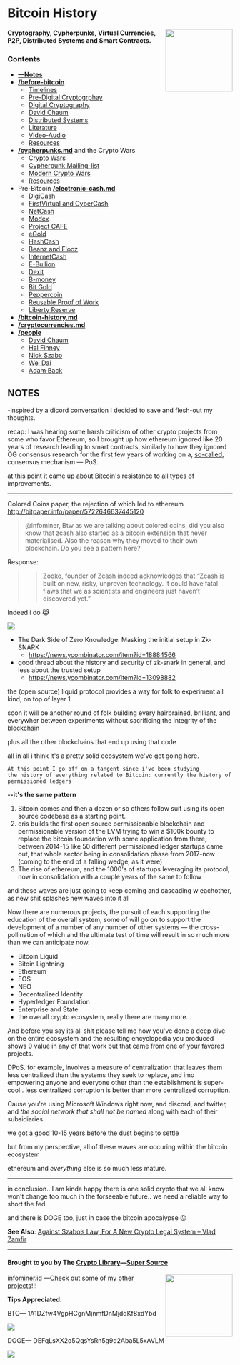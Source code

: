 # Bitcoin History
<a href="https://infominer.id"><img src="https://raw.githubusercontent.com/infominer33/infominer33.github.io/master/infominer.png" align="right" width="150" height="140"></a>
**Cryptography, Cypherpunks, Virtual Currencies, P2P, Distributed Systems and Smart Contracts.**


### Contents

* [**—Notes**](#Notes)
* [**/before-bitcoin**](#before-bitcoin)
  * [Timelines](https://github.com/infominer33/bitcoin-history/tree/master/before-bitcoin/#timelines-)
  * [Pre-Digital Cryptogrphay](https://github.com/infominer33/bitcoin-history/tree/master/before-bitcoin/#pre-digital-cryptography-)
  * [Digital Cryptography](https://github.com/infominer33/bitcoin-history/tree/master/before-bitcoin/#digital-cryptography-)
  * [David Chaum](https://github.com/infominer33/bitcoin-history/tree/master/before-bitcoin/#David-Chaum-)
  * [Distributed Systems](https://github.com/infominer33/bitcoin-history/tree/master/before-bitcoin/#distributed-systems-)
  * [Literature](https://github.com/infominer33/bitcoin-history/tree/master/before-bitcoin/#Literature-)
  * [Video-Audio](https://github.com/infominer33/bitcoin-history/tree/master/before-bitcoin/#Video-Audio-)
  * [Resources](https://github.com/infominer33/bitcoin-history/tree/master/before-bitcoin/#Resources-)
* [**/cypherpunks.md**](https://github.com/infominer33/bitcoin-history/blob/master/before-bitcoin/cypherpunks.md) and the Crypto Wars
  * [Crypto Wars](https://github.com/infominer33/bitcoin-history/tree/master/before-bitcoin/cypherpunks.md#crypto-wars-)
  * [Cypherpunk Mailing-list](https://github.com/infominer33/bitcoin-history/tree/master/before-bitcoin/cypherpunks.md#cypherpunk-mailinglist-)
  * [Modern Crypto Wars](https://github.com/infominer33/bitcoin-history/tree/master/before-bitcoin/cypherpunks.md#modern-crypto-wars-)
  * [Resources](https://github.com/infominer33/bitcoin-history/tree/master/before-bitcoin/cypherpunks.md#resources-)
* Pre-Bitcoin [**/electronic-cash.md**](https://github.com/infominer33/bitcoin-history/tree/master/before-bitcoin/electronic-cash.md) 
  * [DigiCash](https://github.com/infominer33/bitcoin-history/tree/master/before-bitcoin/electronic-cash.md#digicash-)
  * [FirstVirtual and CyberCash](https://github.com/infominer33/bitcoin-history/tree/master/before-bitcoin/electronic-cash.md#FirstVirtual-and-CyberCash-)
  * [NetCash](https://github.com/infominer33/bitcoin-history/tree/master/before-bitcoin/electronic-cash.md#netcash-)
  * [Modex](https://github.com/infominer33/bitcoin-history/tree/master/before-bitcoin/electronic-cash.md#Modex-)
  * [Project CAFE](https://github.com/infominer33/bitcoin-history/tree/master/before-bitcoin/electronic-cash.md#Project-Cafe-)
  * [eGold](https://github.com/infominer33/bitcoin-history/tree/master/before-bitcoin/electronic-cash.md#eGold-)
  * [HashCash](https://github.com/infominer33/bitcoin-history/tree/master/before-bitcoin/electronic-cash.md#HashCash-)
  * [Beanz and Flooz](https://github.com/infominer33/bitcoin-history/tree/master/before-bitcoin/electronic-cash.md#beenz-and-flooz-)
  * [InternetCash](https://github.com/infominer33/bitcoin-history/tree/master/before-bitcoin/electronic-cash.md#internetcash-)
  * [E-Bullion](https://github.com/infominer33/bitcoin-history/tree/master/before-bitcoin/electronic-cash.md#E-Bullion-)
  * [Dexit](https://github.com/infominer33/bitcoin-history/tree/master/before-bitcoin/electronic-cash.md#Dexit-)
  * [B-money](https://github.com/infominer33/bitcoin-history/tree/master/before-bitcoin/electronic-cash.md#b-money-)
  * [Bit Gold](https://github.com/infominer33/bitcoin-history/tree/master/before-bitcoin/electronic-cash.md#Bit-Gold-)
  * [Peppercoin](https://github.com/infominer33/bitcoin-history/tree/master/before-bitcoin/electronic-cash.md#peppercoin-)
  * [Reusable Proof of Work](https://github.com/infominer33/bitcoin-history/tree/master/before-bitcoin/electronic-cash.md#reusable-proof-of-work-)
  * [Liberty Reserve](https://github.com/infominer33/bitcoin-history/tree/master/before-bitcoin/electronic-cash.md#liberty-reserve-)
* [**/bitcoin-history.md**](https://github.com/infominer33/bitcoin-history/blob/master/bitcoin-history.md) 
* [**/cryptocurrencies.md**](https://github.com/infominer33/bitcoin-history/blob/master/cryptocurrencies.md)
* [**/people**](https://github.com/infominer33/bitcoin-history/tree/master/people)
  * [David Chaum](https://github.com/infominer33/bitcoin-history/blob/master/david-chaum.md)
  * [Hal Finney](https://github.com/infominer33/bitcoin-history/blob/master/hal-finney.md)
  * [Nick Szabo](https://github.com/infominer33/bitcoin-history/blob/master/nick-szabo.md)
  * [Wei Dai](https://github.com/infominer33/bitcoin-history/blob/master/wei-dai.md)
  * [Adam Back](https://github.com/infominer33/bitcoin-history/blob/master/adam-back.md)

## NOTES

-inspired by a dicord conversation I decided to save and flesh-out my thoughts.

recap:
I was hearing some harsh criticism of other crypto projects from some who favor Ethereum, so I brought up how ethereum ignored like 20 years of research leading to smart contracts, similarly to how they ignored OG consensus research for the first few years of working on a, [so-called](https://medium.com/coinmonks/a-primer-on-blockchain-design-89605b287a5a), consensus mechanism — PoS. 

at this point it came up about Bitcoin's resistance to all types of improvements.

---

Colored Coins paper, the rejection of which led to ethereum
http://bitpaper.info/paper/5722646637445120


>@infominer, Btw as we are talking about colored coins, did you also know that zcash also started as a bitcoin extension that never materialised. Also the reason why they moved to their own blockchain.
>Do you see a pattern here?

Response:

>>Zooko, founder of Zcash indeed acknowledges that “Zcash is built on new, risky, unproven technology. It could have fatal flaws that we as scientists and engineers just haven’t discovered yet.”

Indeed i do 😹

<a href="https://twitter.com/peterktodd/status/1062847331949699072"><img src="http://i.imgur.com/ShlYTGw.png"></a>

* The Dark Side of Zero Knowledge: Masking the initial setup in Zk-SNARK
  * https://news.ycombinator.com/item?id=18884566
* good thread about the history and security of zk-snark in general, and less about the trusted setup
  * https://news.ycombinator.com/item?id=13098882


the (open source) liquid protocol provides a way for folk to experiment all kind, on top of layer 1

soon it will be another round of folk building every hairbrained, brilliant, and everywher between experiments without sacrificing the integrity of the blockchain

plus all the other blockchains that end up using that code

all in all i think it's a pretty solid ecosystem we've got going here.

<code>At this point I go off on a tangent since i've been studying the history of everything related to Bitcoin: currently the history of permissioned ledgers</code>

**--it's the same pattern**
1. Bitcoin comes and then a dozen or so others follow suit using its open source codebase as a starting point.
2. eris builds the first open source permissionable blockchain and permissionable version of the EVM trying to win a $100k bounty to replace the bitcoin foundation with some application
from there, between 2014-15 like 50 different permissioned ledger startups came out,  that whole sector being in consolidation phase from 2017-now (coming to the end of a falling wedge, as it were)
3. The rise of ethereum, and the 1000's of startups leveraging its protocol, now in consolidation with a couple years of the same to follow

and these waves are just going to keep coming and cascading w eachother, as new shit splashes new waves into it all

Now there are numerous projects, the pursuit of each supporting the education of the overall system, some of will go on to support the development of a number of any number of other systems — the cross-pollination of which and the ultimate test of time will result in so much more than we can anticipate now.

* Bitcoin Liquid
* Bitoin Lightning
* Ethereum
* EOS
* NEO
* Decentralized Identity
* Hyperledger Foundation 
* Enterprise and State 
* the overall crypto ecosystem, really there are many more...

And before you say its all shit please tell me how you've done a deep dive on the entire ecosystem and the resulting encyclopedia you produced shows 0 value in any of that work but that came from one of your favored projects.

DPoS. for example, involves a measure of centralization that leaves them less centralized than the systems they seek to replace, and imo empowering anyone and everyone other than the establishment is super-cool.. less centralized corruption is better than more centralized corruption.

Cause you're using Microsoft Windows right now, and discord, and twitter, and *the social network that shall not be named* along with each of their subsidiaries.

we got a good 10-15 years before the dust begins to settle

but from my perspective, all of these waves are occuring within the bitcoin ecosystem

ethereum and *everything* else is so much less mature.

---

in conclusion.. I am kinda happy there is one solid crypto that we all know won't change too much in the forseeable future.. we need a reliable way to short the fed.

and there is DOGE too, just in case the bitcoin apocalypse :stuck_out_tongue:

**See Also**: [Against Szabo’s Law, For A New Crypto Legal System – Vlad Zamfir](https://medium.com/@Vlad_Zamfir/against-szabos-law-for-a-new-crypto-legal-system-d00d0f3d3827)


---

#### Brought to you by The [Crypto Library](http://crypt0library.net)—[Super Source](https://github.com/infominer33/Crypto-library)
[<img src="https://i.imgur.com/zeYCNMS.jpg" align="right" width="150" height="140">](https://github.com/infominer33/Crypto-library)

[infominer.id](https://infominer.id/) —Check out some of my [other projects](projects.md)!!!

**Tips Appreciated**:

BTC— 1A1DZfw4VgpHCgnMjnmfDnMjddKf8xdYbd

![](http://imgur.com/yXLLm9Bl.png) 

DOGE— DEFqLsXX2o5QqsYsRn5g9d2Aba5L5xAVLM

![](https://i.imgur.com/0zBLoUP.png) 

